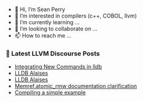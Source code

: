 - 👋 Hi, I’m Sean Perry
- 👀 I’m interested in compilers (c++, COBOL, llvm)
- 🌱 I’m currently learning ...
- 💞️ I’m looking to collaborate on ...
- 📫 How to reach me ...

<!---
s66perry/s66perry is a ✨ special ✨ repository because its `README.md` (this file) appears on your GitHub profile.
You can click the Preview link to take a look at your changes.
--->
### 📕 Latest LLVM Discourse Posts

<!-- DISCOURSE-LLVM:START -->
- [Integrating New Commands in lldb](https://discourse.llvm.org/t/integrating-new-commands-in-lldb/73476#post_5)
- [LLDB Alaises](https://discourse.llvm.org/t/lldb-alaises/73804#post_2)
- [LLDB Alaises](https://discourse.llvm.org/t/lldb-alaises/73804#post_1)
- [Memref.atomic_rmw documentation clarification](https://discourse.llvm.org/t/memref-atomic-rmw-documentation-clarification/73802#post_1)
- [Compiling a simple example](https://discourse.llvm.org/t/compiling-a-simple-example/73801#post_1)
<!-- DISCOURSE-LLVM:END -->
